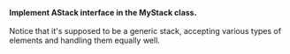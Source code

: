 **Implement AStack interface in the MyStack class.** </br></br>
Notice that it's supposed to be a generic stack, accepting various types of elements and handling them equally well.
